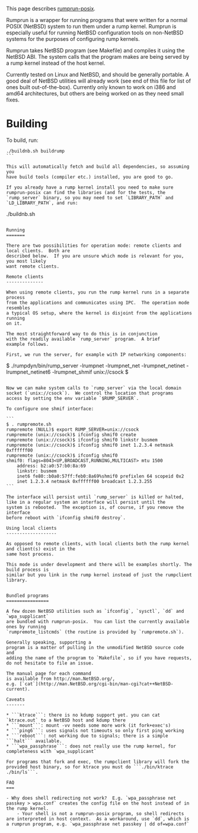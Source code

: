 This page describes [rumprun-posix](http://repo.rumpkernel.org/rumprun-posix).

Rumprun is a wrapper for running programs that were written for a normal POSIX (NetBSD) system to run them under a rump kernel.  Rumprun is especially useful for running NetBSD configuration tools on non-NetBSD systems for the purposes of configuring rump kernels.

Rumprun takes NetBSD program (see Makefile) and compiles it using the NetBSD ABI.  The system calls that the program makes are being served by a rump kernel instead of the host kernel.

Currently tested on Linux and NetBSD, and should be generally
portable. A good deal of NetBSD utilities will already work
(see end of this file for list of ones built out-of-the-box).
Currently only known to work on i386 and amd64 architectures,
but others are being worked on as they need small fixes.

Building
========

To build, run: 
````
./buildnb.sh buildrump
```

This will automatically fetch and build all dependencies, so assuming you
have build tools (compiler etc.) installed, you are good to go.

If you already have a rump kernel install you need to make sure rumprun-posix can find the libraries (and for the tests, the `rump_server` binary, so you may need to set `LIBRARY_PATH` and `LD_LIBRARY_PATH`, and run:
````
./buildnb.sh
```

Running
=======

There are two possibilities for operation mode: remote clients and local clients.  Both are
described below.  If you are unsure which mode is relevant for you, you most likely
want remote clients.

Remote clients
--------------

When using remote clients, you run the rump kernel runs in a separate process
from the applications and communicates using IPC.  The operation mode resembles
a typical OS setup, where the kernel is disjoint from the applications running
on it.

The most straightforward way to do this is in conjunction
with the readily available `rump_server` program.  A brief
example follows.

First, we run the server, for example with IP networking components:

````
$ ./rumpdyn/bin/rump_server -lrumpnet -lrumpnet_net -lrumpnet_netinet -lrumpnet_netinet6 -lrumpnet_shmif unix://csock
$
````

Now we can make system calls to `rump_server` via the local domain
socket (`unix://csock`).  We control the location that programs
access by setting the env variable `$RUMP_SERVER`.

To configure one shmif interface:

```
$ . rumpremote.sh
rumpremote (NULL)$ export RUMP_SERVER=unix://csock
rumpremote (unix://csock)$ ifconfig shmif0 create
rumpremote (unix://csock)$ ifconfig shmif0 linkstr busmem
rumpremote (unix://csock)$ ifconfig shmif0 inet 1.2.3.4 netmask 0xffffff00
rumpremote (unix://csock)$ ifconfig shmif0
shmif0: flags=8043<UP,BROADCAST,RUNNING,MULTICAST> mtu 1500
	address: b2:a0:57:b0:8a:69
	linkstr: busmem
	inet6 fe80::b0a0:57ff:feb0:8a69%shmif0 prefixlen 64 scopeid 0x2
	inet 1.2.3.4 netmask 0xffffff00 broadcast 1.2.3.255
```

The interface will persist until `rump_server` is killed or halted,
like in a regular system an interface will persist until the
system is rebooted.  The exception is, of course, if you remove the interface
before reboot with `ifconfig shmif0 destroy`.

Using local clients
-------------------

As opposed to remote clients, with local clients both the rump kernel and client(s) exist in the
same host process.

This mode is under development and there will be examples shortly. The build process is
similar but you link in the rump kernel instead of just the rumpclient library.


Bundled programs
================

A few dozen NetBSD utilities such as `ifconfig`, `sysctl`, `dd` and `wpa_supplicant`
are bundled with rumprun-posix.  You can list the currently available ones by running
`rumpremote_listcmds` (the routine is provided by `rumpremote.sh`).

Generally speaking, supporting a
program is a matter of pulling in the unmodified NetBSD source code and
adding the name of the program to `Makefile`, so if you have requests,
do not hesitate to file an issue.

The manual page for each command
is available from http://man.NetBSD.org/,
e.g. [`cat`](http://man.NetBSD.org/cgi-bin/man-cgi?cat++NetBSD-current).

Caveats
-------

* ```ktrace```: there is no kdump support yet. you can cat `ktrace.out` to a NetBSD host and kdump there
* ```mount```: mount -vv needs some more work (it fork+exec's)
* ```ping6```: uses signals not timeouts so only first ping working
* ```reboot```: not working due to signals; there is a simple ```halt``` available.
* ```wpa_passphrase```: does not really use the rump kernel, for completeness with `wpa_supplicant`

For programs that fork and exec, the rumpclient library will fork the provided host binary, so for ktrace you must do ```./bin/ktrace ./bin/ls```.

FAQ
===

- Why does shell redirecting not work?  E.g. `wpa_passphrase net passkey > wpa.conf` creates the config file on the host instead of in the rump kernel.
    - Your shell is not a rumprun-posix program, so shell redirects are interpreted in host context.  As a workaround, use `dd`, which is a rumprun program, e.g. `wpa_passphrase net passkey | dd of=wpa.conf`
